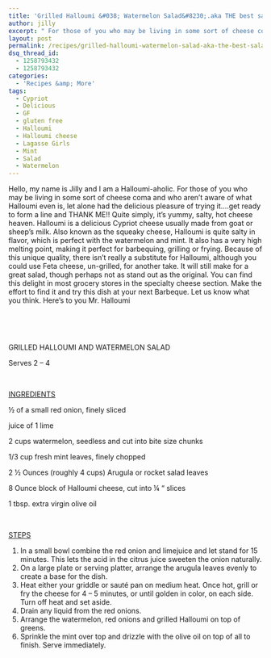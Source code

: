 ```yaml
---
title: 'Grilled Halloumi &#038; Watermelon Salad&#8230;.aka THE best salad ever!!'
author: jilly
excerpt: " For those of you who may be living in some sort of cheese come and who aren't aware of what Halloumi even is, let alone had the delicious pleasure of trying it....get ready to form a line and THANK ME!! Quite simply, it's yummy, salty, hot cheese heaven. Halloumi is a delicious Cypriot cheese usually made from goat or sheep’s milk. Make the effort to find it and try this dish at your next Barbeque."
layout: post
permalink: /recipes/grilled-halloumi-watermelon-salad-aka-the-best-salad-ever/
dsq_thread_id:
  - 1258793432
  - 1258793432
categories:
  - 'Recipes &amp; More'
tags:
  - Cypriot
  - Delicious
  - GF
  - gluten free
  - Halloumi
  - Halloumi cheese
  - Lagasse Girls
  - Mint
  - Salad
  - Watermelon
---
```

Hello, my name is Jilly and I am a Halloumi-aholic. For those of you who may be living in some sort of cheese coma and who aren&#8217;t aware of what Halloumi even is, let alone had the delicious pleasure of trying it&#8230;.get ready to form a line and THANK ME!! Quite simply, it&#8217;s yummy, salty, hot cheese heaven. Halloumi is a delicious Cypriot cheese usually made from goat or sheep’s milk. Also known as the squeaky cheese, Halloumi is quite salty in flavor, which is perfect with the watermelon and mint. It also has a very high melting point, making it perfect for barbequing, grilling or frying. Because of this unique quality, there isn’t really a substitute for Halloumi, although you could use Feta cheese, un-grilled, for another take. It will still make for a great salad, though perhaps not as stand out as the original. You can find this delight in most grocery stores in the specialty cheese section. Make the effort to find it and try this dish at your next Barbeque. Let us know what you think. Here&#8217;s to you Mr. Halloumi

&nbsp;

&nbsp;

GRILLED HALLOUMI AND WATERMELON SALAD

Serves 2 &#8211; 4

&nbsp;

<span style="text-decoration: underline">INGREDIENTS</span>

½ of a small red onion, finely sliced

juice of 1 lime

2 cups watermelon, seedless and cut into bite size chunks

1/3 cup fresh mint leaves, finely chopped

2 ½ Ounces (roughly 4 cups) Arugula or rocket salad leaves

8 Ounce block of Halloumi cheese, cut into ¼ “ slices

1 tbsp. extra virgin olive oil

&nbsp;

<span style="text-decoration: underline">STEPS</span>

  1. In a small bowl combine the red onion and limejuice and let stand for 15 minutes. This lets the acid in the citrus juice sweeten the onion naturally.
  2. On a large plate or serving platter, arrange the arugula leaves evenly to create a base for the dish.
  3. Heat either your griddle or sauté pan on medium heat. Once hot, grill or fry the cheese for 4 – 5 minutes, or until golden in color, on each side. Turn off heat and set aside.
  4. Drain any liquid from the red onions.
  5. Arrange the watermelon, red onions and grilled Halloumi on top of greens.
  6. Sprinkle the mint over top and drizzle with the olive oil on top of all to finish. Serve immediately.